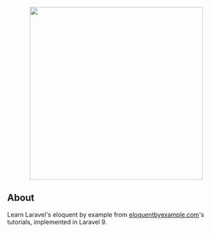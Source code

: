 <p align="center"><a href="https://laravel.com" target="_blank"><img src="https://raw.githubusercontent.com/laravel/art/master/logo-lockup/5%20SVG/2%20CMYK/1%20Full%20Color/laravel-logolockup-cmyk-red.svg" width="400"></a></p>

## About 

Learn Laravel's eloquent by example from [eloquentbyexample.com](https://eloquentbyexample.com/)'s tutorials, implemented in Laravel 9.
